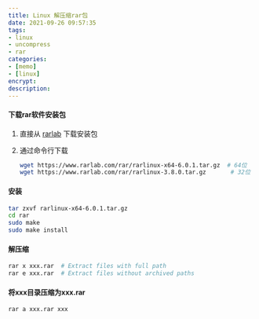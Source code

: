 ```yaml
---
title: Linux 解压缩rar包
date: 2021-09-26 09:57:35
tags:
- linux
- uncompress
- rar
categories:
- [memo]
- [linux]
encrypt:
description:
---
```




#### 下载rar软件安装包

1. 直接从 [rarlab]( https://www.rarlab.com/download.htm) 下载安装包

2. 通过命令行下载

   ```bash
   wget https://www.rarlab.com/rar/rarlinux-x64-6.0.1.tar.gz  # 64位
   wget https://www.rarlab.com/rar/rarlinux-3.8.0.tar.gz	   # 32位
   ```



#### 安装


```bash
tar zxvf rarlinux-x64-6.0.1.tar.gz
cd rar
sudo make
sudo make install
```



#### 解压缩

```bash
rar x xxx.rar  # Extract files with full path
rar e xxx.rar  # Extract files without archived paths
```



<!-- more -->



#### 将xxx目录压缩为xxx.rar

```bash
rar a xxx.rar xxx
```


